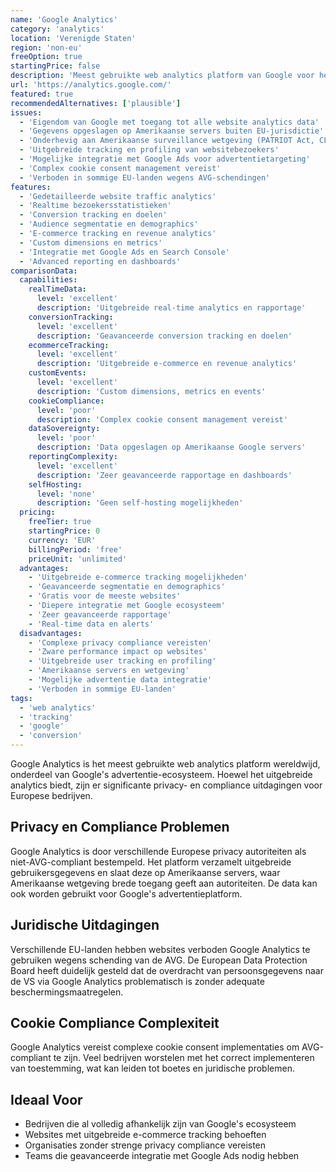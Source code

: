 ```yaml
---
name: 'Google Analytics'
category: 'analytics'
location: 'Verenigde Staten'
region: 'non-eu'
freeOption: true
startingPrice: false
description: 'Meest gebruikte web analytics platform van Google voor het tracken van websiteverkeer en gebruikersgedrag.'
url: 'https://analytics.google.com/'
featured: true
recommendedAlternatives: ['plausible']
issues:
  - 'Eigendom van Google met toegang tot alle website analytics data'
  - 'Gegevens opgeslagen op Amerikaanse servers buiten EU-jurisdictie'
  - 'Onderhevig aan Amerikaanse surveillance wetgeving (PATRIOT Act, CLOUD Act)'
  - 'Uitgebreide tracking en profiling van websitebezoekers'
  - 'Mogelijke integratie met Google Ads voor advertentietargeting'
  - 'Complex cookie consent management vereist'
  - 'Verboden in sommige EU-landen wegens AVG-schendingen'
features:
  - 'Gedetailleerde website traffic analytics'
  - 'Realtime bezoekersstatistieken'
  - 'Conversion tracking en doelen'
  - 'Audience segmentatie en demographics'
  - 'E-commerce tracking en revenue analytics'
  - 'Custom dimensions en metrics'
  - 'Integratie met Google Ads en Search Console'
  - 'Advanced reporting en dashboards'
comparisonData:
  capabilities:
    realTimeData:
      level: 'excellent'
      description: 'Uitgebreide real-time analytics en rapportage'
    conversionTracking:
      level: 'excellent'
      description: 'Geavanceerde conversion tracking en doelen'
    ecommerceTracking:
      level: 'excellent'
      description: 'Uitgebreide e-commerce en revenue analytics'
    customEvents:
      level: 'excellent'
      description: 'Custom dimensions, metrics en events'
    cookieCompliance:
      level: 'poor'
      description: 'Complex cookie consent management vereist'
    dataSovereignty:
      level: 'poor'
      description: 'Data opgeslagen op Amerikaanse Google servers'
    reportingComplexity:
      level: 'excellent'
      description: 'Zeer geavanceerde rapportage en dashboards'
    selfHosting:
      level: 'none'
      description: 'Geen self-hosting mogelijkheden'
  pricing:
    freeTier: true
    startingPrice: 0
    currency: 'EUR'
    billingPeriod: 'free'
    priceUnit: 'unlimited'
  advantages:
    - 'Uitgebreide e-commerce tracking mogelijkheden'
    - 'Geavanceerde segmentatie en demographics'
    - 'Gratis voor de meeste websites'
    - 'Diepere integratie met Google ecosysteem'
    - 'Zeer geavanceerde rapportage'
    - 'Real-time data en alerts'
  disadvantages:
    - 'Complexe privacy compliance vereisten'
    - 'Zware performance impact op websites'
    - 'Uitgebreide user tracking en profiling'
    - 'Amerikaanse servers en wetgeving'
    - 'Mogelijke advertentie data integratie'
    - 'Verboden in sommige EU-landen'
tags:
  - 'web analytics'
  - 'tracking'
  - 'google'
  - 'conversion'
---
```


Google Analytics is het meest gebruikte web analytics platform wereldwijd, onderdeel van Google's advertentie-ecosysteem. Hoewel het uitgebreide analytics biedt, zijn er significante privacy- en compliance uitdagingen voor Europese bedrijven.

## Privacy en Compliance Problemen

Google Analytics is door verschillende Europese privacy autoriteiten als niet-AVG-compliant bestempeld. Het platform verzamelt uitgebreide gebruikersgegevens en slaat deze op Amerikaanse servers, waar Amerikaanse wetgeving brede toegang geeft aan autoriteiten. De data kan ook worden gebruikt voor Google's advertentieplatform.

## Juridische Uitdagingen

Verschillende EU-landen hebben websites verboden Google Analytics te gebruiken wegens schending van de AVG. De European Data Protection Board heeft duidelijk gesteld dat de overdracht van persoonsgegevens naar de VS via Google Analytics problematisch is zonder adequate beschermingsmaatregelen.

## Cookie Compliance Complexiteit

Google Analytics vereist complexe cookie consent implementaties om AVG-compliant te zijn. Veel bedrijven worstelen met het correct implementeren van toestemming, wat kan leiden tot boetes en juridische problemen.

## Ideaal Voor

- Bedrijven die al volledig afhankelijk zijn van Google's ecosysteem
- Websites met uitgebreide e-commerce tracking behoeften
- Organisaties zonder strenge privacy compliance vereisten
- Teams die geavanceerde integratie met Google Ads nodig hebben
